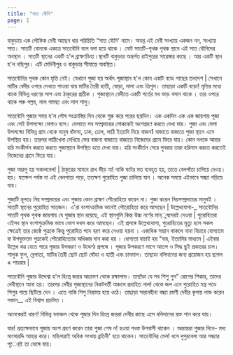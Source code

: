 ```yaml
---
title: "সাত বৌনি"
page: 1
---
```

বাকুড়ায় এক লৌকিক দেবী আছেন ধার পরিচিতি “সাত বৌনি' নামে। অবশ্ত এই দেবী সংখ্যায় একজন নন, সংখ্যায় সাত। সাতটি বোনকে একত্রে সাতবৌনি বলে বলা হয়ে থাকে । মোট সাতটি-পৃথক পৃথক স্থানে এই সাত বৌনিদের অবস্থান । সাতটি স্থানের একটি হ'ল ব্রাহ্মণডিহা ৷ স্থানটি বাকুড়ার অন্তর্গত রাইপুরের সারেঙ্গার কাছে । আর একটি স্থান হ'ল নছিপুর। এটি মেদিনীপুর ও বাকুড়ার সীমান্তে অবস্থিত।

সাতবৌনির পৃথক কোন মৃত্তি নেই। যেখানে পুজা হয় অর্থাৎ পূজাস্থান হ'ল কোন একটি বডে৷ গাছের তলদেশ | সেখানে মাটির বেদীর ওপরে দেখতে পাওয়া যায় মাটির তৈরী হাতী, ঘোড়া, মালা এবং ত্রিশূল। তাছাড়া একটি বড়ো! মৃত্তির মধ্যে থাকে বিভিন্ন ধরণের সাপ এবং ঠাকুরের প্রতীক । পুজাস্থানে বেদীতে একটি গর্তের মধ ভাড় বসান থাকে । তার ওপরে থাকে পঞ্চ পল্লব, লাল গামছা এবং লাল শালু।

সাতবৌনি পুজার সময় হ'ল পৌষ সংক্রাস্তির দিন থেকে শুরু করে পরের ছয়দিন। এক একদিন এক এক জায়গায় পূজা এবং সেই উপলক্ষ্যে মেলাও বসে। মেলাতে সব সম্প্রদায়ের লোককেই অংশগ্রহণ করতে দেখা যায়। পুজা এবং মেলা উপলক্ষ্যে বিভিন্ন গ্রাম থেকে মানুষ ধাঁমসা, ঢাক, ঢোল, লাঠি ইত্যাদি নিয়ে বাজন1 বাজাতে বাজাতে পুজা স্থানে এসে উপস্থিত হয়। তারপর লাঠিখেলা দেখিয়ে ফের বাজনা বাজাতে বাজাতে নিজেদের গ্রামে ফিরে যায়। কোন দলকে আবার হরি সংকীর্ভন করতে করতে পুজাস্থানে উপস্থিত হতে দেখা যায়। হরি সংকীর্তন সেরে পুনরায় তারা হরিনাম করতে করতেই নিজেদের গ্রামে ফিরে যায়।

পুজা আরগু হয় সকালবেল! | ঠাকুরের সামনে রাখ ভীড় যা! নাকি ঘটের মত ব্যবহৃত হয়, তাতে বেলপাঁতা চাপিয়ে দেওয়। হয়। যতক্ষপ পর্যস্ত না এই বেলপাতা পড়ে, ততক্ষণ পুরোহিত পুজা চালিয়ে যান । অনেক সময়ে এইভাবে সন্ধ্যা গড়িয়ে যায়।

পুজাটি মূলতঃ নিম্ন সম্প্রদায়ের এবং পুজায় কোন ব্রাহ্মণ পৌরোহিত্য করেন না। পুজা করেন নিয়সম্প্রদায়ের মানুষই । সাতটি স্থানের পুরোহিত সাতজন। এ'রা বংশান্ক্রমিক ভাবেই পৌরোহিতা করে আসছেন | উল্লেখযোগা-_ সাতবৌনির সাতটি পৃথক পৃথক জায়গায় যে পুজার স্থান রয়েছে, এই স্থানগুলি কিন্ত উচ্চ নর্ণের মান্ুষদেরই দেওয়া | পুরোহিতরা এইসব স্থান বংশাশুক্রমিক ভাবে ভোগ দখল করে আমছেন। এই প্রসঙ্গে উল্লেখযোগ্য, পুরোহিতের মৃত্যু হলে সকল ক্ষেত্রেই তার জ্যেষ্ঠ পুত্রকে কিন্তু পুরোহিত পদে বরণ করে নেওয়া হয়না । একাধিক সন্তান থাকলে নানা বিচারে যোগ্যতম বা উপযুক্ততম পুত্রকেই পৌরোহিত্যোর অধিকার দান করা হয় । ধোগ্যতা যাচাই হয় "ভর, ইত্যাদির মাধ্যমে |
এইবার উল্লেখ কর যেতে পারে পূজার উপকরণ ও উদ্দেশ্ঠ প্রপঙ্গে । পূজার উপকরণে লাগে আতপ ও সিদ্ধ ছুই প্রকারের চাল। শালুক ফুল, ব্লেপাতা, মাটির তৈরী ছোট ছোট ঘোঁডা ও হাতী এবং চাদমাল। তাছাডা বলিদানের জন্য প্রয়োজন হয় ছাগল « পায়রার |

সাতবৌনি পূজার উদ্দেশ্বা হ'ল হিংস্র জন্তর আক্রমণ থেকে রক্ষালাভ। তাছাঁডা যে সব শিশু পুন” রোগের শিকার, তাদের দেবীস্থানে আনা হয়। তারপর দেবীর পৃজাস্থানের নিকটবর্তী অঞ্চলে প্রবাহিত নাল! থেকে জল এনে পুরোহিত মন্ত্র পডে শিশুর গায়ে ছিটিয়ে দেন । এতে নাকি শিশু নিরাময় হয়ে ওঠে। তাছাড়া সন্তানহীনা বন্ধ্যা রমণী দেবীর কৃপায় লাভ করেন সস্তান__ এই বিশ্বাস প্রচলিত ।

অনেকেরই ধারণ! বিভিন্ন বনাঞ্চল থেকে পূজার দিন হিংস্র জন্তরা দেবীর কাছে এসে বলিদানের রক্ত পান করে যায়।

যার! প্রত্যক্ষভাবে পূজায় অংশ গ্রহণ করেন তারা পুজা শেষ ন! হওয়া পধস্ত উপবাসী থাকেন । অন্তান্তরা পুজার দিনে- মদ্য মাংসারদ্দি আহার করে। মহিলারাই অধিক সংখায় ব্রতিনী' হয়ে থাকেন। সাতবৌনির মেল! ধসে দুপুরবেলা আর সন্ধ্যার পূর্েই তা ভেঙ্গে যায়।